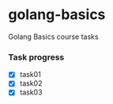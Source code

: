 # golang-basics
Golang Basics course tasks

### Task progress

- [X] task01
- [X] task02
- [X] task03
